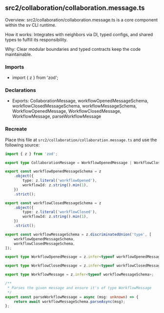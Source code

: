 ## src2/collaboration/collaboration.message.ts

Overview: src2/collaboration/collaboration.message.ts is a core component within the sv CLI runtime.

How it works: Integrates with neighbors via DI, typed configs, and shared types to fulfill its responsibility.

Why: Clear modular boundaries and typed contracts keep the code maintainable.

### Imports

- import { z } from 'zod';

### Declarations

- Exports: CollaborationMessage, workflowOpenedMessageSchema, workflowClosedMessageSchema, workflowMessageSchema, WorkflowOpenedMessage, WorkflowClosedMessage, WorkflowMessage, parseWorkflowMessage

### Recreate

Place this file at `src2/collaboration/collaboration.message.ts` and use the following source:

```ts
import { z } from 'zod';

export type CollaborationMessage = WorkflowOpenedMessage | WorkflowClosedMessage;

export const workflowOpenedMessageSchema = z
	.object({
		type: z.literal('workflowOpened'),
		workflowId: z.string().min(1),
	})
	.strict();

export const workflowClosedMessageSchema = z
	.object({
		type: z.literal('workflowClosed'),
		workflowId: z.string().min(1),
	})
	.strict();

export const workflowMessageSchema = z.discriminatedUnion('type', [
	workflowOpenedMessageSchema,
	workflowClosedMessageSchema,
]);

export type WorkflowOpenedMessage = z.infer<typeof workflowOpenedMessageSchema>;

export type WorkflowClosedMessage = z.infer<typeof workflowClosedMessageSchema>;

export type WorkflowMessage = z.infer<typeof workflowMessageSchema>;

/**
 * Parses the given message and ensure it's of type WorkflowMessage
 */
export const parseWorkflowMessage = async (msg: unknown) => {
	return await workflowMessageSchema.parseAsync(msg);
};

```

